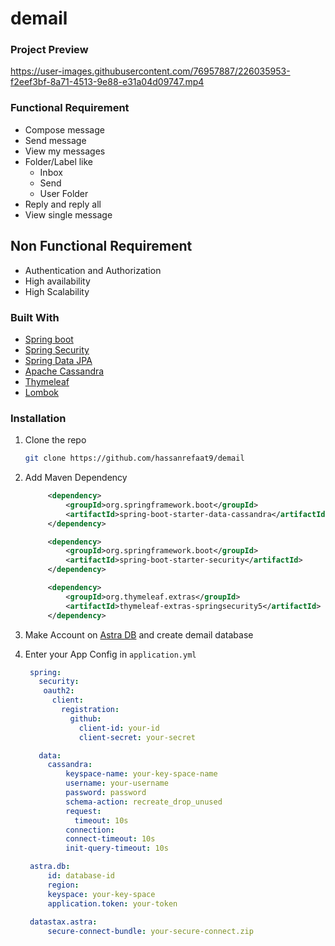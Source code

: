 # demail

### Project Preview 



https://user-images.githubusercontent.com/76957887/226035953-f2eef3bf-8a71-4513-9e88-e31a04d09747.mp4



### Functional Requirement

* Compose message
* Send message
* View my messages
* Folder/Label like
   - Inbox
   - Send
   - User Folder
* Reply and reply all
* View single message

## Non Functional Requirement

- Authentication and Authorization
- High availability
- High Scalability
### Built With

* [Spring boot](https://spring.io/projects/spring-boot)
* [Spring Security](https://docs.spring.io/spring-security/reference/index.html)
* [Spring Data JPA](https://docs.spring.io/spring-data/jpa/docs/current/reference/html/)
* [Apache Cassandra](https://cassandra.apache.org/_/index.html)
* [Thymeleaf](https://www.thymeleaf.org/doc/tutorials/3.0/thymeleafspring.html)
* [Lombok](https://projectlombok.org/)

### Installation

1. Clone the repo
   ```sh
   git clone https://github.com/hassanrefaat9/demail
   ```

2. Add Maven Dependency
   ```xml
        <dependency>
            <groupId>org.springframework.boot</groupId>
            <artifactId>spring-boot-starter-data-cassandra</artifactId>
        </dependency>
   
        <dependency>
            <groupId>org.springframework.boot</groupId>
            <artifactId>spring-boot-starter-security</artifactId>
        </dependency>
   
        <dependency>
            <groupId>org.thymeleaf.extras</groupId>
            <artifactId>thymeleaf-extras-springsecurity5</artifactId>
        </dependency>

   ``` 
   
3. Make Account on [Astra DB](https://auth.cloud.datastax.com/auth/realms/CloudUsers/protocol/openid-connect/auth?client_id=auth-proxy&redirect_uri=https%3A%2F%2Fgatekeeper.auth.cloud.datastax.com%2Fcallback&response_type=code&scope=openid+profile+email&state=dc4BcmiVSiT0QRHADMW8kz1wu3o%3D) and create demail database


4. Enter your App Config in `application.yml`
   ```yml
    spring:
      security:
       oauth2:
         client:
           registration:
             github:
               client-id: your-id
               client-secret: your-secret
   
      data:
        cassandra:
            keyspace-name: your-key-space-name
            username: your-username
            password: password
            schema-action: recreate_drop_unused
            request:
              timeout: 10s
            connection:
            connect-timeout: 10s
            init-query-timeout: 10s
   
    astra.db:
        id: database-id
        region: 
        keyspace: your-key-space
        application.token: your-token
    
    datastax.astra:
        secure-connect-bundle: your-secure-connect.zip
   ```
 
   
